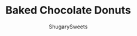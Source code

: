 ---
layout: ../../layouts/MarkdownPostLayout.astro
title: Baked Chocolate Donuts
author: ShugarySweets
pubDate: 2019-01-15
description: "All the good taste of a classic chocolate donut made in the oven. With this baked Chocolate Donut recipe, you can have fresh homemade donuts on your breakfast table within the hour! "
image_url: https://www.shugarysweets.com/wp-content/uploads/2020/01/baked-chocolate-donuts-facebook.jpg
tags: ["Breakfast and Brunch","American"]
calories: 314
protein: 5
carbohydrates: 50
fats: 11
fiber: 2
ingredients: ["2 cups all-purpose flour","3/4 cup granulated sugar","1/2 cup unsweetened cocoa powder","1 teaspoon baking powder","1 teaspoon baking soda","1 teaspoon kosher salt","3/4 cup plus 2 Tbsp milk","2 large eggs","1 teaspoon vanilla extract","2 Tablespoons unsalted butter, melted","1 Tablespoon heavy whipping cream","1 Tablespoon whole milk","1/4 cup unsalted butter","1 teaspoon vanilla extract","2 teaspoon corn syrup","2 oz semi sweet chocolate morsels","3/4 cup powdered sugar"]
serves: 10
time: "34 minutes"
prepTime: "20 minutes"
instructions: ["For the donuts, mix dry ingredients in bowl. Beat in the eggs, milk, vanilla and butter. Beat until well blended.","Spray donut pan with cooking spray. Fill each donut cup about 3/4 full (I use a ziploc with the corner snipped to do this neatly). Fills about 8-10 donuts.","Bake donuts in 325 degree oven for about 11-14 minutes. Allow to cool slightly, remove from pan.","While cooling, make chocolate glaze. In small saucepan on medium low heat, mix together the cream, milk, butter, vanilla and corn syrup. When butter is completely melted, turn heat to low and add in the chocolate.","Remove from heat and whisk in the powdered sugar, adding it slowly until desired consistency.","Dip each donut into the glaze, allow to cool. (optional- sprinkle with toppings). Allow chocolate to set (about 15 minutes). Enjoy!"]
nutrition: ["314 calories","50 grams carbohydrates","58 milligrams cholesterol","11 grams fat","2 grams fiber","5 grams protein","6 grams saturated fat","481 milligrams sodium","27 grams sugar","0 grams trans fat","4 grams unsaturated fat"]
---